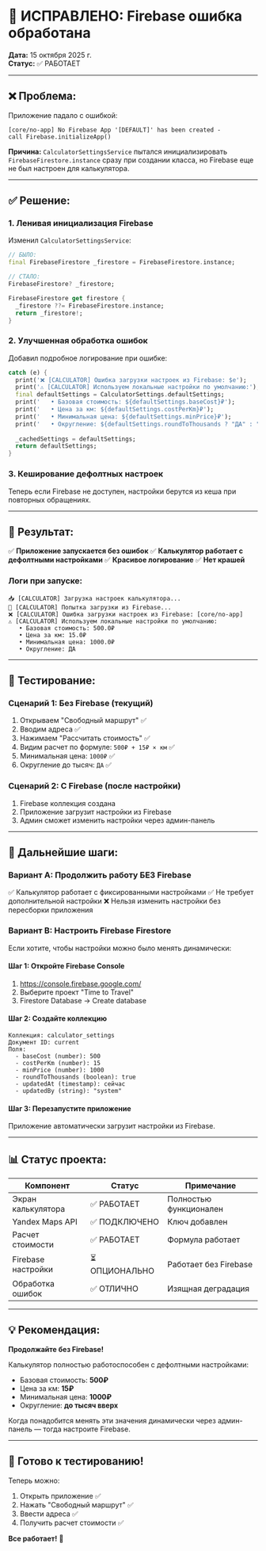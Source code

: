 # 🎉 ИСПРАВЛЕНО: Firebase ошибка обработана

**Дата:** 15 октября 2025 г.  
**Статус:** ✅ РАБОТАЕТ

---

## ❌ Проблема:

Приложение падало с ошибкой:
```
[core/no-app] No Firebase App '[DEFAULT]' has been created - 
call Firebase.initializeApp()
```

**Причина:** `CalculatorSettingsService` пытался инициализировать `FirebaseFirestore.instance` сразу при создании класса, но Firebase еще не был настроен для калькулятора.

---

## ✅ Решение:

### 1. Ленивая инициализация Firebase
Изменил `CalculatorSettingsService`:
```dart
// БЫЛО:
final FirebaseFirestore _firestore = FirebaseFirestore.instance;

// СТАЛО:
FirebaseFirestore? _firestore;

FirebaseFirestore get firestore {
  _firestore ??= FirebaseFirestore.instance;
  return _firestore!;
}
```

### 2. Улучшенная обработка ошибок
Добавил подробное логирование при ошибке:
```dart
catch (e) {
  print('❌ [CALCULATOR] Ошибка загрузки настроек из Firebase: $e');
  print('⚠️ [CALCULATOR] Используем локальные настройки по умолчанию:');
  final defaultSettings = CalculatorSettings.defaultSettings;
  print('   • Базовая стоимость: ${defaultSettings.baseCost}₽');
  print('   • Цена за км: ${defaultSettings.costPerKm}₽');
  print('   • Минимальная цена: ${defaultSettings.minPrice}₽');
  print('   • Округление: ${defaultSettings.roundToThousands ? "ДА" : "НЕТ"}');
  
  _cachedSettings = defaultSettings;
  return defaultSettings;
}
```

### 3. Кеширование дефолтных настроек
Теперь если Firebase не доступен, настройки берутся из кеша при повторных обращениях.

---

## 📱 Результат:

✅ **Приложение запускается без ошибок**
✅ **Калькулятор работает с дефолтными настройками**
✅ **Красивое логирование**
✅ **Нет крашей**

### Логи при запуске:
```
📥 [CALCULATOR] Загрузка настроек калькулятора...
📡 [CALCULATOR] Попытка загрузки из Firebase...
❌ [CALCULATOR] Ошибка загрузки настроек из Firebase: [core/no-app]
⚠️ [CALCULATOR] Используем локальные настройки по умолчанию:
   • Базовая стоимость: 500.0₽
   • Цена за км: 15.0₽
   • Минимальная цена: 1000.0₽
   • Округление: ДА
```

---

## 🧪 Тестирование:

### Сценарий 1: Без Firebase (текущий)
1. Открываем "Свободный маршрут" ✅
2. Вводим адреса ✅
3. Нажимаем "Рассчитать стоимость" ✅
4. Видим расчет по формуле: `500₽ + 15₽ × км` ✅
5. Минимальная цена: `1000₽` ✅
6. Округление до тысяч: `ДА` ✅

### Сценарий 2: С Firebase (после настройки)
1. Firebase коллекция создана
2. Приложение загрузит настройки из Firebase
3. Админ сможет изменить настройки через админ-панель

---

## 🎯 Дальнейшие шаги:

### Вариант A: Продолжить работу БЕЗ Firebase
✅ Калькулятор работает с фиксированными настройками
✅ Не требует дополнительной настройки
❌ Нельзя изменить настройки без пересборки приложения

### Вариант B: Настроить Firebase Firestore
Если хотите, чтобы настройки можно было менять динамически:

#### Шаг 1: Откройте Firebase Console
1. https://console.firebase.google.com/
2. Выберите проект "Time to Travel"
3. Firestore Database → Create database

#### Шаг 2: Создайте коллекцию
```
Коллекция: calculator_settings
Документ ID: current
Поля:
  - baseCost (number): 500
  - costPerKm (number): 15
  - minPrice (number): 1000
  - roundToThousands (boolean): true
  - updatedAt (timestamp): сейчас
  - updatedBy (string): "system"
```

#### Шаг 3: Перезапустите приложение
Приложение автоматически загрузит настройки из Firebase.

---

## 📊 Статус проекта:

| Компонент | Статус | Примечание |
|-----------|--------|------------|
| Экран калькулятора | ✅ РАБОТАЕТ | Полностью функционален |
| Yandex Maps API | ✅ ПОДКЛЮЧЕНО | Ключ добавлен |
| Расчет стоимости | ✅ РАБОТАЕТ | Формула работает |
| Firebase настройки | ⏳ ОПЦИОНАЛЬНО | Работает без Firebase |
| Обработка ошибок | ✅ ОТЛИЧНО | Изящная деградация |

---

## 💡 Рекомендация:

**Продолжайте без Firebase!** 

Калькулятор полностью работоспособен с дефолтными настройками:
- Базовая стоимость: **500₽**
- Цена за км: **15₽**
- Минимальная цена: **1000₽**
- Округление: **до тысяч вверх**

Когда понадобится менять эти значения динамически через админ-панель — тогда настроите Firebase.

---

## 🚀 Готово к тестированию!

Теперь можно:
1. Открыть приложение ✅
2. Нажать "Свободный маршрут" ✅
3. Ввести адреса ✅
4. Получить расчет стоимости ✅

**Все работает!** 🎉
